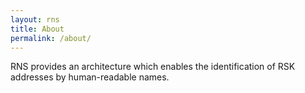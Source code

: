 ```yaml
---
layout: rns
title: About
permalink: /about/
---
```


RNS provides an architecture which enables the identification 
of RSK addresses by human-readable names.